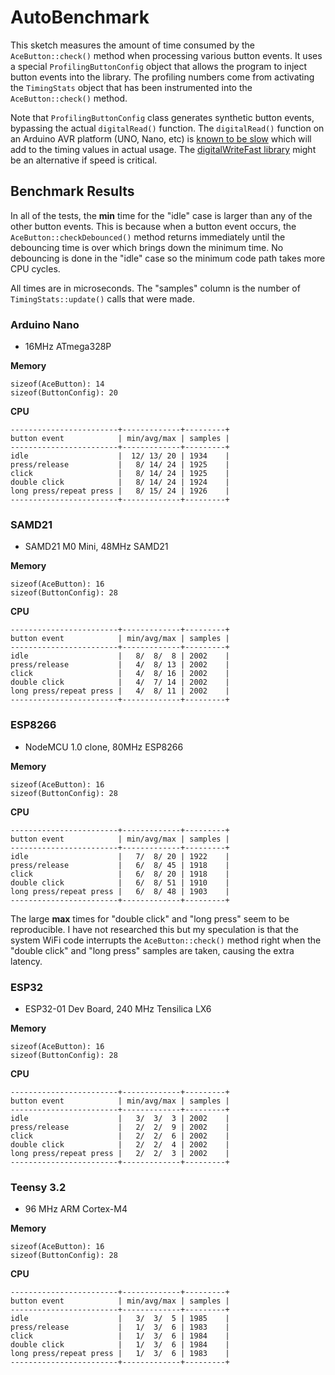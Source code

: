 # AutoBenchmark

This sketch measures the amount of time consumed by the `AceButton::check()`
method when processing various button events. It uses a special
`ProfilingButtonConfig` object that allows the program to inject button events
into the library. The profiling numbers come from activating the `TimingStats`
object that has been instrumented into the `AceButton::check()` method.

Note that `ProfilingButtonConfig` class generates synthetic button events,
bypassing the actual `digitalRead()` function. The `digitalRead()` function on
an Arduino AVR platform (UNO, Nano, etc) is
[known to be slow](https://forum.arduino.cc/index.php?topic=337578)
which will add to the timing values in actual usage.
The [digitalWriteFast library](https://github.com/NicksonYap/digitalWriteFast)
might be an alternative if speed is critical.

## Benchmark Results

In all of the tests, the **min** time for the "idle" case is larger than any of
the other button events. This is because when a button event occurs, the
`AceButton::checkDebounced()` method returns immediately until the debouncing
time is over which brings down the minimum time. No debouncing is done in the
"idle" case so the minimum code path takes more CPU cycles.

All times are in microseconds. The "samples" column is the number of
`TimingStats::update()` calls that were made.

### Arduino Nano

* 16MHz ATmega328P

**Memory**
```
sizeof(AceButton): 14
sizeof(ButtonConfig): 20
```

**CPU**
```
------------------------+-------------+---------+
button event            | min/avg/max | samples |
------------------------+-------------+---------+
idle                    |  12/ 13/ 20 | 1934    |
press/release           |   8/ 14/ 24 | 1925    |
click                   |   8/ 14/ 24 | 1925    |
double click            |   8/ 14/ 24 | 1924    |
long press/repeat press |   8/ 15/ 24 | 1926    |
------------------------+-------------+---------+
```

### SAMD21

* SAMD21 M0 Mini, 48MHz SAMD21

**Memory**
```
sizeof(AceButton): 16
sizeof(ButtonConfig): 28
```

**CPU**
```
------------------------+-------------+---------+
button event            | min/avg/max | samples |
------------------------+-------------+---------+
idle                    |   8/  8/  8 | 2002    |
press/release           |   4/  8/ 13 | 2002    |
click                   |   4/  8/ 16 | 2002    |
double click            |   4/  7/ 14 | 2002    |
long press/repeat press |   4/  8/ 11 | 2002    |
------------------------+-------------+---------+
```

### ESP8266

* NodeMCU 1.0 clone, 80MHz ESP8266

**Memory**
```
sizeof(AceButton): 16
sizeof(ButtonConfig): 28
```

**CPU**

```
------------------------+-------------+---------+
button event            | min/avg/max | samples |
------------------------+-------------+---------+
idle                    |   7/  8/ 20 | 1922    |
press/release           |   6/  8/ 45 | 1918    |
click                   |   6/  8/ 20 | 1918    |
double click            |   6/  8/ 51 | 1910    |
long press/repeat press |   6/  8/ 48 | 1903    |
------------------------+-------------+---------+
```

The large **max** times for "double click" and "long press" seem to be
reproducible. I have not researched this but my speculation is that the system
WiFi code interrupts the `AceButton::check()` method right when the "double
click" and "long press" samples are taken, causing the extra latency.

### ESP32

* ESP32-01 Dev Board, 240 MHz Tensilica LX6

**Memory**
```
sizeof(AceButton): 16
sizeof(ButtonConfig): 28
```

**CPU**
```
------------------------+-------------+---------+
button event            | min/avg/max | samples |
------------------------+-------------+---------+
idle                    |   3/  3/  3 | 2002    |
press/release           |   2/  2/  9 | 2002    |
click                   |   2/  2/  6 | 2002    |
double click            |   2/  2/  4 | 2002    |
long press/repeat press |   2/  2/  3 | 2002    |
------------------------+-------------+---------+
```

### Teensy 3.2

* 96 MHz ARM Cortex-M4

**Memory**
```
sizeof(AceButton): 16
sizeof(ButtonConfig): 28
```

**CPU**
```
------------------------+-------------+---------+
button event            | min/avg/max | samples |
------------------------+-------------+---------+
idle                    |   3/  3/  5 | 1985    |
press/release           |   1/  3/  6 | 1983    |
click                   |   1/  3/  6 | 1984    |
double click            |   1/  3/  6 | 1984    |
long press/repeat press |   1/  3/  6 | 1983    |
------------------------+-------------+---------+
```

